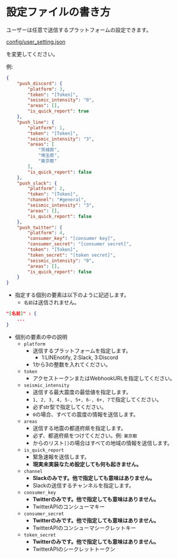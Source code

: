 # 設定ファイルの書き方

ユーザーは任意で送信するプラットフォームの設定できます。

[config/user_setting.json](../config/user_setting.json)

を変更してください。

例:

```json
{
    "push_discord": {
        "platform": 3,
        "token": "[Token]",
        "seismic_intensity": "0",
        "areas": [],
        "is_quick_report": true
    },
    "push_line": {
        "platform": 1,
        "token": "[Token]",
        "seismic_intensity": "3",
        "areas": [
            "茨城県",
            "埼玉県",
            "東京都"
        ],
        "is_quick_report": false
    },
    "push_slack": {
        "platform": 2,
        "token": "[Token]",
        "channel": "#general",
        "seismic_intensity": "3",
        "areas": [],
        "is_quick_report": false
    },
    "push_twitter": {
        "platform": 4,
        "consumer_key": "[consumer key]",
        "consumer_secret": "[consumer secret]",
        "token": "[Token]",
        "token_secret": "[token secret]",
        "seismic_intensity": "0",
        "areas": [],
        "is_quick_report": false
    }
}
```

- 指定する個別の要素は以下のように記述します。
  - `名前`は送信されません。

```json
"[名前]" : {
    ...
}
```

- 個別の要素の中の説明
  - `platform`
    - 送信するプラットフォームを指定します。
      - 1:LINEnotify, 2:Slack, 3:Discord
    - 1から3の整数を入れてください。
  - `token`
    - アクセストークンまたはWebhookURLを指定してください。
  - `seismic_intensity`
    - 送信する最大震度の最低値を指定します。
    - `1, 2, 3, 4, 5-, 5+, 6-, 6+, 7`で指定してください。
    - 必ずstr型で指定してください。
    - `0`の場合、すべての震度の情報を送信します。
  - `areas`
    - 送信する地震の都道府県を指定します。
    - 必ず、都道府県をつけてください。例: `東京都`
    - からのリスト`[]`の場合はすべての地域の情報を送信します。
  - `is_quick_report`
    - 緊急速報を送信します。
    - **現実未実装なため設定しても何も起きません。**
  - `channel`
    - **Slackのみです。他で指定しても意味はありません。**
    - Slackの送信するチャンネルを指定します。
  - `consumer_key`
    - **Twitterのみです。他で指定しても意味はありません。**
    - TwitterAPIのコンシューマキー
  - `consumer_secret`
    - **Twitterのみです。他で指定しても意味はありません。**
    - TwitterAPIのコンシューマシークレットキー
  - `token_secret`
    - **Twitterのみです。他で指定しても意味はありません。**
    - TwitterAPIのシークレットトークン
